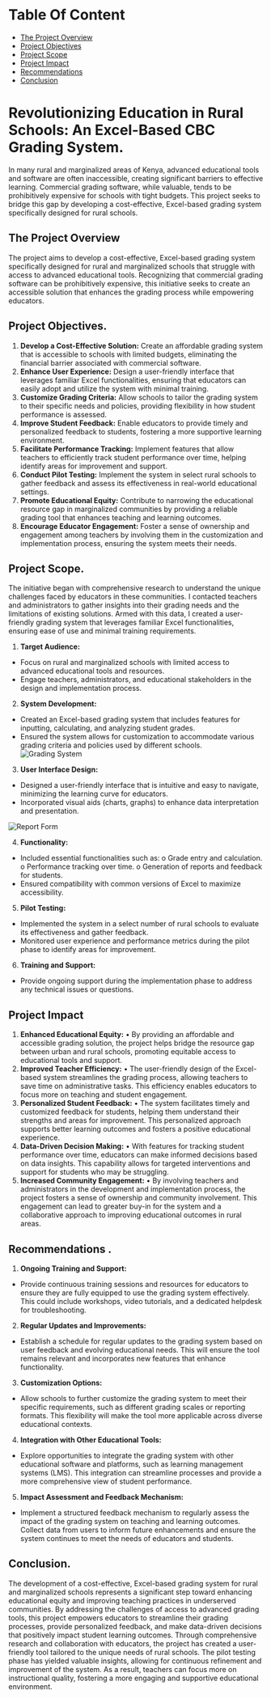 # Table Of Content
- [The Project Overview](#the-project-overview)
- [Project Objectives](#project-objectives)
- [Project Scope](#project-scope)
- [Project Impact](#project-impact)
- [Recommendations](#recommendations)
- [Conclusion](#conclusion)

# Revolutionizing Education in Rural Schools: An Excel-Based CBC Grading System.
In many rural and marginalized areas of Kenya, advanced educational tools and software are often inaccessible, creating significant barriers to effective learning. Commercial grading software, while valuable, tends to be prohibitively expensive for schools with tight budgets. This project seeks to bridge this gap by developing a cost-effective, Excel-based grading system specifically designed for rural schools.
## The Project Overview
The project aims to develop a cost-effective, Excel-based grading system specifically designed for rural and marginalized schools that struggle with access to advanced educational tools. Recognizing that commercial grading software can be prohibitively expensive, this initiative seeks to create an accessible solution that enhances the grading process while empowering educators.
## Project Objectives.
1.	**Develop a Cost-Effective Solution:** Create an affordable grading system that is accessible to schools with limited budgets, eliminating the financial barrier associated with commercial software.
2.	**Enhance User Experience:** Design a user-friendly interface that leverages familiar Excel functionalities, ensuring that educators can easily adopt and utilize the system with minimal training.
3.	**Customize Grading Criteria:** Allow schools to tailor the grading system to their specific needs and policies, providing flexibility in how student performance is assessed.
4.	**Improve Student Feedback:** Enable educators to provide timely and personalized feedback to students, fostering a more supportive learning environment.
5.	**Facilitate Performance Tracking:** Implement features that allow teachers to efficiently track student performance over time, helping identify areas for improvement and support.
6.	**Conduct Pilot Testing:** Implement the system in select rural schools to gather feedback and assess its effectiveness in real-world educational settings.
7.	**Promote Educational Equity:** Contribute to narrowing the educational resource gap in marginalized communities by providing a reliable grading tool that enhances teaching and learning outcomes.
8.	**Encourage Educator Engagement:** Foster a sense of ownership and engagement among teachers by involving them in the customization and implementation process, ensuring the system meets their needs.
## Project Scope.
The initiative began with comprehensive research to understand the unique challenges faced by educators in these communities. I contacted teachers and administrators to gather insights into their grading needs and the limitations of existing solutions. Armed with this data, I created a user-friendly grading system that leverages familiar Excel functionalities, ensuring ease of use and minimal training requirements.
1.	**Target Audience:**
- Focus on rural and marginalized schools with limited access to advanced educational tools and resources.
- Engage teachers, administrators, and educational stakeholders in the design and implementation process.
2.	**System Development:**
- Created an Excel-based grading system that includes features for inputting, calculating, and analyzing student grades.
- Ensured the system allows for customization to accommodate various grading criteria and policies used by different schools.
  ![Grading System](https://github.com/WILSONGITONGA/CBC-School-Grading-System/blob/main/CBC%20Grading%20System.png)
3.	**User Interface Design:**
- Designed a user-friendly interface that is intuitive and easy to navigate, minimizing the learning curve for educators.
- Incorporated visual aids (charts, graphs) to enhance data interpretation and presentation.

![Report Form](https://github.com/WILSONGITONGA/CBC-School-Grading-System/blob/main/Report%20Form.png)

4.	**Functionality:**
- Included essential functionalities such as: 
 o	 Grade entry and calculation.
 o	 Performance tracking over time.
 o	Generation of reports and feedback for students.
- Ensured compatibility with common versions of Excel to maximize accessibility.
5.	**Pilot Testing:**
- Implemented the system in a select number of rural schools to evaluate its effectiveness and gather feedback.
- Monitored user experience and performance metrics during the pilot phase to identify areas for improvement.
6.	**Training and Support:**
- Provide ongoing support during the implementation phase to address any technical issues or questions.
## Project Impact
1.	**Enhanced Educational Equity:**
•	By providing an affordable and accessible grading solution, the project helps bridge the resource gap between urban and rural schools, promoting equitable access to educational tools and support.
2.	**Improved Teacher Efficiency:**
•	The user-friendly design of the Excel-based system streamlines the grading process, allowing teachers to save time on administrative tasks. This efficiency enables educators to focus more on teaching and student engagement.
3.	**Personalized Student Feedback:**
•	The system facilitates timely and customized feedback for students, helping them understand their strengths and areas for improvement. This personalized approach supports better learning outcomes and fosters a positive educational experience.
4.	**Data-Driven Decision Making:**
•	With features for tracking student performance over time, educators can make informed decisions based on data insights. This capability allows for targeted interventions and support for students who may be struggling.
5.	**Increased Community Engagement:**
•	By involving teachers and administrators in the development and implementation process, the project fosters a sense of ownership and community involvement. This engagement can lead to greater buy-in for the system and a collaborative approach to improving educational outcomes in rural areas.
## Recommendations .
1.	**Ongoing Training and Support:**
- Provide continuous training sessions and resources for educators to ensure they are fully equipped to use the grading system effectively. This could include workshops, video tutorials, and a dedicated helpdesk for troubleshooting.
2.	**Regular Updates and Improvements:**
- Establish a schedule for regular updates to the grading system based on user feedback and evolving educational needs. This will ensure the tool remains relevant and incorporates new features that enhance functionality.
3.	**Customization Options:**
- Allow schools to further customize the grading system to meet their specific requirements, such as different grading scales or reporting formats. This flexibility will make the tool more applicable across diverse educational contexts.
4.	**Integration with Other Educational Tools:**
- Explore opportunities to integrate the grading system with other educational software and platforms, such as learning management systems (LMS). This integration can streamline processes and provide a more comprehensive view of student performance.
5.	**Impact Assessment and Feedback Mechanism:**
- Implement a structured feedback mechanism to regularly assess the impact of the grading system on teaching and learning outcomes. Collect data from users to inform future enhancements and ensure the system continues to meet the needs of educators and students.
## Conclusion.
The development of a cost-effective, Excel-based grading system for rural and marginalized schools represents a significant step toward enhancing educational equity and improving teaching practices in underserved communities. By addressing the challenges of access to advanced grading tools, this project empowers educators to streamline their grading processes, provide personalized feedback, and make data-driven decisions that positively impact student learning outcomes.
Through comprehensive research and collaboration with educators, the project has created a user-friendly tool tailored to the unique needs of rural schools. The pilot testing phase has yielded valuable insights, allowing for continuous refinement and improvement of the system. As a result, teachers can focus more on instructional quality, fostering a more engaging and supportive educational environment.

